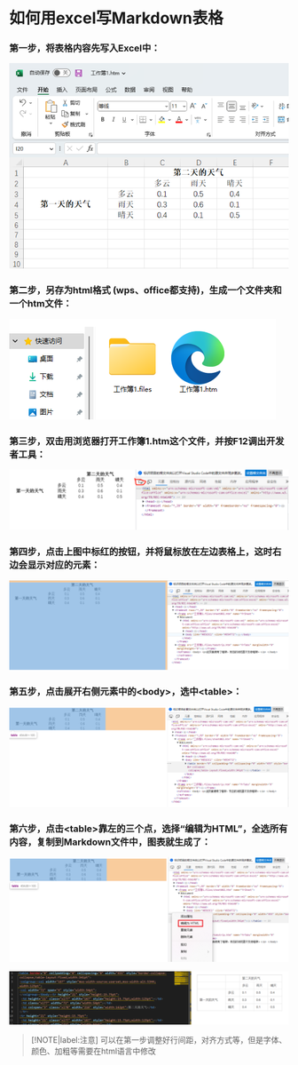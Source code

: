 # 如何用excel写Markdown表格

### 第一步，将表格内容先写入Excel中：

![](figures/figure1.png)

### 第二步，另存为html格式 (wps、office都支持)，生成一个文件夹和一个htm文件：

![](figures/figure2.png)

### 第三步，双击用浏览器打开工作簿1.htm这个文件，并按F12调出开发者工具：

![](figures/figure3.png)

### 第四步，点击上图中标红的按钮，并将鼠标放在左边表格上，这时右边会显示对应的元素：

![](figures/figure4.png)

### 第五步，点击展开右侧元素中的\<body>，选中\<table>：

![](figures/figure5.png)

### 第六步，点击\<table>靠左的三个点，选择“编辑为HTML”，全选所有内容，复制到Markdown文件中，图表就生成了：

![](figures/figure6.png)

![](figures/figure7.png)

>[!NOTE|label:注意]
>可以在第一步调整好行间距，对齐方式等，但是字体、颜色、加粗等需要在html语言中修改